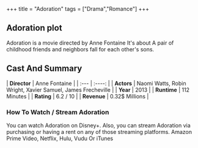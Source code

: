 +++
title = "Adoration"
tags = ["Drama","Romance"]
+++
## Adoration plot
Adoration is a movie directed by Anne Fontaine It's about A pair of childhood friends and neighbors fall for each other's sons.
## Cast And Summary
| **Director**      | Anne Fontaine |
    | :---        |    :----:   |
    |  **Actors** | Naomi Watts, Robin Wright, Xavier Samuel, James Frecheville |
    | **Year**   | 2013    |
    |  **Runtime** | 112 Minutes |
    |  **Rating** | 6.2 / 10 | 
    |  **Revenue** | 0.32$ Millions |
### How To Watch / Stream Adoration
You can watch Adoration on Disney+.
Also, you can stream Adoration via purchasing or having a rent on any of those streaming platforms.
Amazon Prime Video, Netflix, Hulu, Vudu Or iTunes